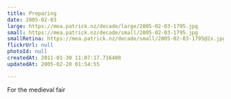 ```yaml
---
title: Preparing
date: 2005-02-03
large: https://mea.patrick.nz/decade/large/2005-02-03-1795.jpg
small: https://mea.patrick.nz/decade/small/2005-02-03-1795.jpg
smallRetina: https://mea.patrick.nz/decade/small/2005-02-03-1795@2x.jpg
flickrUrl: null
photoId: null
createdAt: 2011-01-30 11:07:17.716408
updatedAt: 2005-02-20 01:54:55

---
```

For the medieval fair
